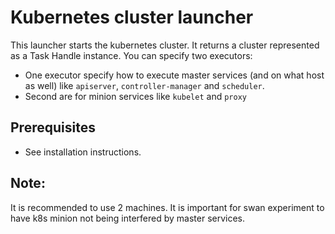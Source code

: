 <!--
 Copyright (c) 2017 Intel Corporation

 Licensed under the Apache License, Version 2.0 (the "License");
 you may not use this file except in compliance with the License.
 You may obtain a copy of the License at

      http://www.apache.org/licenses/LICENSE-2.0

 Unless required by applicable law or agreed to in writing, software
 distributed under the License is distributed on an "AS IS" BASIS,
 WITHOUT WARRANTIES OR CONDITIONS OF ANY KIND, either express or implied.
 See the License for the specific language governing permissions and
 limitations under the License.
-->

# Kubernetes cluster launcher

This launcher starts the kubernetes cluster. It returns a cluster represented as a Task Handle instance.
You can specify two executors:
- One executor specify how to execute master services (and on what host as well) like `apiserver`, `controller-manager` and `scheduler`.
- Second are for minion services  like `kubelet` and `proxy`

## Prerequisites

- See installation instructions.

## Note:

It is recommended to use 2 machines. It is important for
swan experiment to have k8s minion not being interfered by master services.
